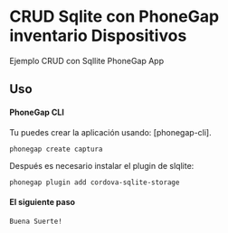 # CRUD Sqlite con PhoneGap inventario Dispositivos

Ejemplo CRUD con Sqllite PhoneGap App

## Uso

#### PhoneGap CLI

Tu puedes crear la aplicación usando: [phonegap-cli].

    phonegap create captura

Después es necesario instalar el plugin de slqlite:

    phonegap plugin add cordova-sqlite-storage

#### El siguiente paso

    Buena Suerte!